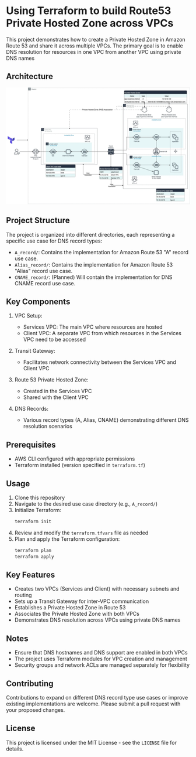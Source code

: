 # Using Terraform to build Route53 Private Hosted Zone across VPCs
This project demonstrates how to create a Private Hosted Zone in Amazon Route 53 and share it across multiple VPCs. The primary goal is to enable DNS resolution for resources in one VPC from another VPC using private DNS names

## Architecture
![Diagram](route53_phz_cross_vpc-phz-internal-ec2-alb-complete-light.webp)



## Project Structure

The project is organized into different directories, each representing a specific use case for DNS record types:

- `A_record/`: Contains the implementation for Amazon Route 53 "A" record use case.
- `Alias_record/`: Contains the implementation for Amazon Route 53 "Alias" record use case.
- `CNAME_record/`: (Planned) Will contain the implementation for DNS CNAME record use case.

## Key Components

1. VPC Setup:
   - Services VPC: The main VPC where resources are hosted
   - Client VPC: A separate VPC from which resources in the Services VPC need to be accessed

2. Transit Gateway:
   - Facilitates network connectivity between the Services VPC and Client VPC

3. Route 53 Private Hosted Zone:
   - Created in the Services VPC
   - Shared with the Client VPC

4. DNS Records:
   - Various record types (A, Alias, CNAME) demonstrating different DNS resolution scenarios

## Prerequisites

- AWS CLI configured with appropriate permissions
- Terraform installed (version specified in `terraform.tf`)

## Usage

1. Clone this repository
2. Navigate to the desired use case directory (e.g., `A_record/`)
3. Initialize Terraform:
    ```bash
    terraform init
    ```
4. Review and modify the `terraform.tfvars` file as needed
5. Plan and apply the Terraform configuration:
    ```bash
    terraform plan
    terraform apply
    ```

## Key Features

- Creates two VPCs (Services and Client) with necessary subnets and routing
- Sets up a Transit Gateway for inter-VPC communication
- Establishes a Private Hosted Zone in Route 53
- Associates the Private Hosted Zone with both VPCs
- Demonstrates DNS resolution across VPCs using private DNS names

## Notes

- Ensure that DNS hostnames and DNS support are enabled in both VPCs
- The project uses Terraform modules for VPC creation and management
- Security groups and network ACLs are managed separately for flexibility

## Contributing

Contributions to expand on different DNS record type use cases or improve existing implementations are welcome. Please submit a pull request with your proposed changes.



<!-- ## Step-by-step Tutorial -->


## License

This project is licensed under the MIT License - see the `LICENSE` file for details.

